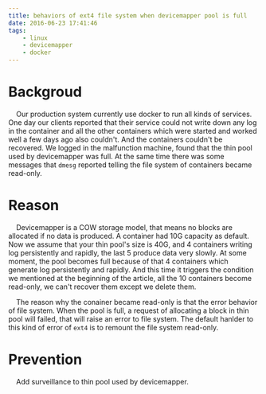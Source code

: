 ```yaml
---
title: behaviors of ext4 file system when devicemapper pool is full
date: 2016-06-23 17:41:46
tags:
    - linux
    - devicemapper
    - docker
---
```

# Backgroud
&nbsp;&nbsp;&nbsp;&nbsp;Our production system currently use docker to run all kinds of services. One day our clients reported that their service could not write down any log in the container and all the other containers which were started and worked well a few days ago also couldn't. And the containers couldn't be recovered. We logged in the malfunction machine, found that the thin pool used by devicemapper was full. At the same time there was some messages that `dmesg` reported telling the file system of containers became read-only.
<!-- more -->
# Reason
&nbsp;&nbsp;&nbsp;&nbsp;Devicemapper is a COW storage model, that means no blocks are allocated if no data is produced. A container had 10G capacity as default. Now we assume that your thin pool's size is 40G, and 4 containers writing log persistently and rapidly, the last 5 produce data very slowly. At some moment, the pool becomes full because of that 4 containers which generate log persistently and rapidly. And this time it triggers the condition we mentioned at the beginning of the article, all the 10 containers become read-only, we can't recover them except we delete them.

&nbsp;&nbsp;&nbsp;&nbsp;The reason why the conainer became read-only is that the error behavior of file system. When the pool is full, a request of allocating a block in thin pool will failed, that will raise an error to file system. The default hanlder to this kind of error of `ext4` is to remount the file system read-only.

# Prevention
&nbsp;&nbsp;&nbsp;&nbsp;Add surveillance to thin pool used by devicemapper.
